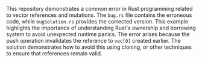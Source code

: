 This repository demonstrates a common error in Rust programming related to vector references and mutations. The `bug.rs` file contains the erroneous code, while `bugSolution.rs` provides the corrected version. This example highlights the importance of understanding Rust's ownership and borrowing system to avoid unexpected runtime panics.  The error arises because the push operation invalidates the reference to `vec[0]` created earlier.  The solution demonstrates how to avoid this using cloning, or other techniques to ensure that references remain valid.